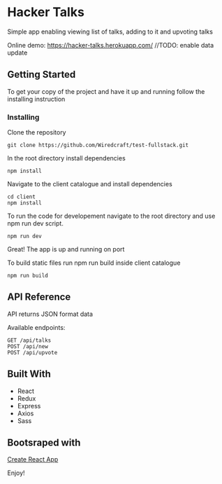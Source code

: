 # Hacker Talks

Simple app enabling viewing list of talks, adding to it and upvoting talks

Online demo: https://hacker-talks.herokuapp.com/ //TODO: enable data update

## Getting Started

To get your copy of the project and have it up and running follow the installing instruction

### Installing

Clone the repository

```
git clone https://github.com/Wiredcraft/test-fullstack.git
```

In the root directory install dependencies

```
npm install
```

Navigate to the client catalogue and install dependencies

```
cd client
npm install
```

To run the code for developement navigate to the root directory and use npm run dev script.

```
npm run dev
```

Great! The app is up and running on port 

To build static files run npm run build inside client catalogue

```
npm run build
```

## API Reference

API returns JSON format data

Available endpoints:

```
GET /api/talks
POST /api/new
POST /api/upvote
```

## Built With

* React
* Redux
* Express
* Axios
* Sass

## Bootsraped with

[Create React App](https://github.com/facebookincubator/create-react-app)

Enjoy!